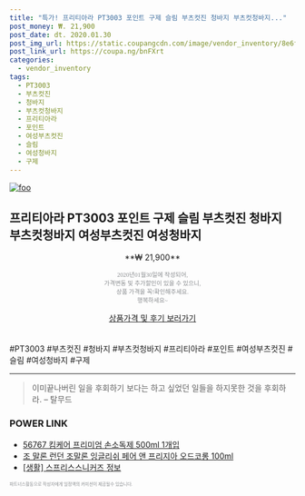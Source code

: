```yaml
--- 
title: "특가! 프리티아라 PT3003 포인트 구제 슬림 부츠컷진 청바지 부츠컷청바지..." 
post_money: ₩. 21,900 
post_date: dt. 2020.01.30 
post_img_url: https://static.coupangcdn.com/image/vendor_inventory/8e6f/e88753dbe42c5f51e4119feac039d60d1428d0db20d851d193324dd10beb.jpg 
post_link_url: https://coupa.ng/bnFXrt 
categories: 
  - vendor_inventory 
tags: 
  - PT3003 
  - 부츠컷진 
  - 청바지 
  - 부츠컷청바지 
  - 프리티아라 
  - 포인트 
  - 여성부츠컷진 
  - 슬림 
  - 여성청바지 
  - 구제 
--- 
```

[![foo](https://static.coupangcdn.com/image/vendor_inventory/8e6f/e88753dbe42c5f51e4119feac039d60d1428d0db20d851d193324dd10beb.jpg)](https://coupa.ng/bnFXrt) 

## 프리티아라 PT3003 포인트 구제 슬림 부츠컷진 청바지 부츠컷청바지 여성부츠컷진 여성청바지 
<p style="text-align: center;">**₩ 21,900**</p> 
<p style="text-align: center;"><span style="color: #898c8f; font-family: Georgia,Times,serif; font-size: 0.75em;">2020년01월30일에 작성되어, <br>가격변동 및 추가할인이 있을 수 있으니,<br> 상품 가격을 꼭!확인해주세요.<br>행복하세요~</span> 
</p>	 
<div markdown="0" style="text-align: center;"><a href="https://coupa.ng/bnFXrt" class="btn btn--success">상품가격 및 후기 보러가기</a></div> 
<br><br> 
  #PT3003 #부츠컷진 #청바지 #부츠컷청바지 #프리티아라 #포인트 #여성부츠컷진 #슬림 #여성청바지 #구제 
<hr> 

> 이미끝나버린 일을 후회하기 보다는 하고 싶었던 일들을 하지못한 것을 후회하라. – 탈무드 


### POWER LINK

* <a href="https://blog.naver.com/santokki14/221787039198" target="_blank">56767 킴케어 프리미엄 손소독제 500ml 1개입</a>
* <a href="https://blog.naver.com/fasyy4321/221781326420" target="_blank">조 말론 런던 조말론 잉글리쉬 페어 앤 프리지아 오드코롱 100ml</a>
* <a href="https://blog.naver.com/santokki14/221766620064" target="_blank"> [생활] 스프리스스니커즈 정보 </a>

<span style="color: #898c8f; font-family: Georgia,Times,serif; font-size: 0.55em;">파트너스활동으로 작성자에게 일정액의 커미션이 제공될수 있습니다.</span> 
